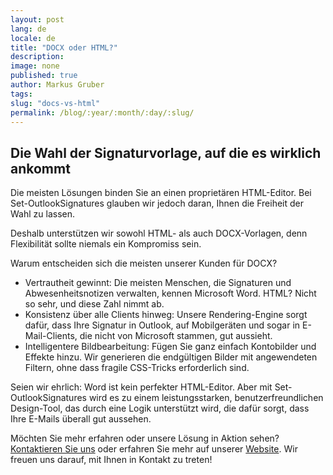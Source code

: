 ```yaml
---
layout: post
lang: de
locale: de
title: "DOCX oder HTML?"
description:
image: none
published: true
author: Markus Gruber
tags: 
slug: "docs-vs-html"
permalink: /blog/:year/:month/:day/:slug/
---
```

## Die Wahl der Signaturvorlage, auf die es wirklich ankommt
Die meisten Lösungen binden Sie an einen proprietären HTML-Editor. Bei Set-OutlookSignatures glauben wir jedoch daran, Ihnen die Freiheit der Wahl zu lassen.

Deshalb unterstützen wir sowohl HTML- als auch DOCX-Vorlagen, denn Flexibilität sollte niemals ein Kompromiss sein.

Warum entscheiden sich die meisten unserer Kunden für DOCX?
- Vertrautheit gewinnt: Die meisten Menschen, die Signaturen und Abwesenheitsnotizen verwalten, kennen Microsoft Word. HTML? Nicht so sehr, und diese Zahl nimmt ab.
- Konsistenz über alle Clients hinweg: Unsere Rendering-Engine sorgt dafür, dass Ihre Signatur in Outlook, auf Mobilgeräten und sogar in E-Mail-Clients, die nicht von Microsoft stammen, gut aussieht.
- Intelligentere Bildbearbeitung: Fügen Sie ganz einfach Kontobilder und Effekte hinzu. Wir generieren die endgültigen Bilder mit angewendeten Filtern, ohne dass fragile CSS-Tricks erforderlich sind.

Seien wir ehrlich: Word ist kein perfekter HTML-Editor. Aber mit Set-OutlookSignatures wird es zu einem leistungsstarken, benutzerfreundlichen Design-Tool, das durch eine Logik unterstützt wird, die dafür sorgt, dass Ihre E-Mails überall gut aussehen.

Möchten Sie mehr erfahren oder unsere Lösung in Aktion sehen? [Kontaktieren Sie uns](/contact) oder erfahren Sie mehr auf unserer [Website](/). Wir freuen uns darauf, mit Ihnen in Kontakt zu treten!